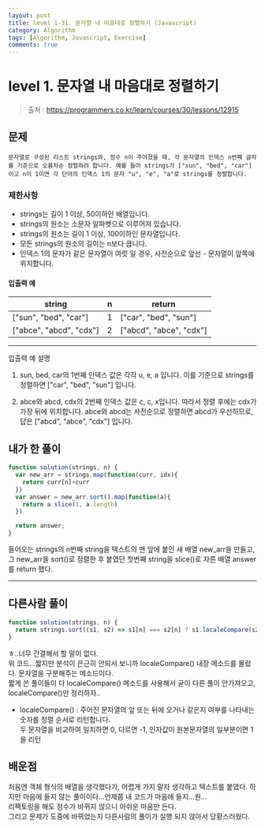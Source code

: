 ```yaml
---
layout: post
title: level 1-31. 문자열 내 마음대로 정렬하기 (Javascript)
category: Algorithm
tags: [Algorithm, Javascript, Exercise]
comments: true
---
```


# level 1. 문자열 내 마음대로 정렬하기
> 출처 : <https://programmers.co.kr/learn/courses/30/lessons/12915>

## 문제

```
문자열로 구성된 리스트 strings와, 정수 n이 주어졌을 때, 각 문자열의 인덱스 n번째 글자를 기준으로 오름차순 정렬하려 합니다. 예를 들어 strings가 ["sun", "bed", "car"]이고 n이 1이면 각 단어의 인덱스 1의 문자 "u", "e", "a"로 strings를 정렬합니다.
```

### 제한사항

- strings는 길이 1 이상, 50이하인 배열입니다.
- strings의 원소는 소문자 알파벳으로 이루어져 있습니다.
- strings의 원소는 길이 1 이상, 100이하인 문자열입니다.
- 모든 strings의 원소의 길이는 n보다 큽니다.
- 인덱스 1의 문자가 같은 문자열이 여럿 일 경우, 사전순으로 앞선 - 문자열이 앞쪽에 위치합니다.

#### 입출력 예

string | n   | return  |
--- | ------- |------- |
["sun", "bed", "car"]  | 1 | 	["car", "bed", "sun"]
["abce", "abcd", "cdx"]  | 2 | 	["abcd", "abce", "cdx"]

***

입출력 예 설명

1. sun, bed, car의 1번째 인덱스 값은 각각 u, e, a 입니다. 이를 기준으로 strings를 정렬하면 ["car", "bed", "sun"] 입니다.

1. abce와 abcd, cdx의 2번째 인덱스 값은 c, c, x입니다. 따라서 정렬 후에는 cdx가 가장 뒤에 위치합니다. abce와 abcd는 사전순으로 정렬하면 abcd가 우선하므로, 답은 ["abcd", "abce", "cdx"] 입니다.

## 내가 한 풀이

```javascript
function solution(strings, n) {
  var new_arr = strings.map(function(curr, idx){
  	return curr[n]+curr
  })
  var answer = new_arr.sort().map(function(a){
  	return a.slice(1, a.length)
  })

  return answer;
}
```
들어오는 strings의 n번째 string을 텍스트의 맨 앞에 붙인 새 배열 new_arr을 만들고, 그 new_arr을 sort()로 정렬한 후 붙였던 첫번째 string을 slice()로 자른 배열 answer를 return 했다.

***

## 다른사람 풀이

```javascript
function solution(strings, n) {
  return strings.sort((s1, s2) => s1[n] === s2[n] ? s1.localeCompare(s2) : s1[n].localeCompare(s2[n]));
}
```
ㅎ..너무 간결해서 할 말이 없다.  
위 코드...짧지만 분석이 은근히 안되서 보니까 localeCompare() 내장 메소드를 몰랐다. 문자열을 구분해주는 메소드이다.  
짧게 쓴 풀이들이 다 localeCompare() 메소드를 사용해서 굳이 다른 풀이 안가져오고, localeCompare()만 정리하자..

* localeCompare() : 주어진 문자열의 앞 또는 뒤에 오거나 같은지 여부를 나타내는 숫자를 정렬 순서로 리턴합니다.  
  두 문자열을 비교하여 일치하면 0, 다르면 -1, 인자값이 원본문자열의 일부분이면 1을 리턴

## 배운점

처음엔 객체 형식의 배열을 생각했다가, 어렵게 가지 말자 생각하고 텍스트를 붙였다. 하지만 마음에 들지 않는 풀이이다...언제쯤 내 코드가 마음에 들지...원...  
리팩토링을 해도 점수가 바뀌지 않으니 아쉬운 마음만 든다.  
그리고 문제가 도중에 바뀌었는지 다른사람의 풀이가 실행 되지 않아서 당황스러웠다.
